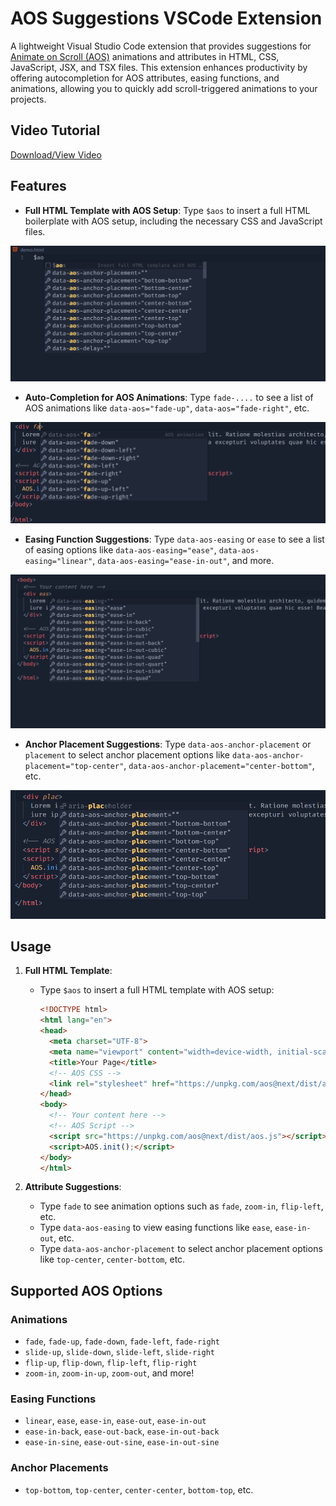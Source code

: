 # AOS Suggestions VSCode Extension

A lightweight Visual Studio Code extension that provides suggestions for [Animate on Scroll (AOS)](https://michalsnik.github.io/aos/) animations and attributes in HTML, CSS, JavaScript, JSX, and TSX files. This extension enhances productivity by offering autocompletion for AOS attributes, easing functions, and animations, allowing you to quickly add scroll-triggered animations to your projects.

## Video Tutorial

[Download/View Video](./image/video.mp4)


## Features
- **Full HTML Template with AOS Setup**: Type `$aos` to insert a full HTML boilerplate with AOS setup, including the necessary CSS and JavaScript files.


![HTML Template](/image/1.png)

- **Auto-Completion for AOS Animations**: Type `fade-....` to see a list of AOS animations like `data-aos="fade-up"`, `data-aos="fade-right"`, etc.

![Auto-Completion](/image/2.png)

- **Easing Function Suggestions**: Type `data-aos-easing` or `ease` to see a list of easing options like `data-aos-easing="ease"`, `data-aos-easing="linear"`, `data-aos-easing="ease-in-out"`, and more.

![Easing Function](/image/3.png)

- **Anchor Placement Suggestions**: Type `data-aos-anchor-placement` or `placement` to select anchor placement options like `data-aos-anchor-placement="top-center"`, `data-aos-anchor-placement="center-bottom"`, etc.

![Anchor Placement](/image/4.png)




## Usage

1. **Full HTML Template**:
   - Type `$aos` to insert a full HTML template with AOS setup:
     ```html
     <!DOCTYPE html>
     <html lang="en">
     <head>
       <meta charset="UTF-8">
       <meta name="viewport" content="width=device-width, initial-scale=1.0">
       <title>Your Page</title>
       <!-- AOS CSS -->
       <link rel="stylesheet" href="https://unpkg.com/aos@next/dist/aos.css" />
     </head>
     <body>
       <!-- Your content here -->
       <!-- AOS Script -->
       <script src="https://unpkg.com/aos@next/dist/aos.js"></script>
       <script>AOS.init();</script>
     </body>
     </html>
     ```

2. **Attribute Suggestions**:
   - Type `fade` to see animation options such as `fade`, `zoom-in`, `flip-left`, etc.
   - Type `data-aos-easing` to view easing functions like `ease`, `ease-in-out`, etc.
   - Type `data-aos-anchor-placement` to select anchor placement options like `top-center`, `center-bottom`, etc.

## Supported AOS Options

### Animations

- `fade`, `fade-up`, `fade-down`, `fade-left`, `fade-right`
- `slide-up`, `slide-down`, `slide-left`, `slide-right`
- `flip-up`, `flip-down`, `flip-left`, `flip-right`
- `zoom-in`, `zoom-in-up`, `zoom-out`, and more!

### Easing Functions

- `linear`, `ease`, `ease-in`, `ease-out`, `ease-in-out`
- `ease-in-back`, `ease-out-back`, `ease-in-out-back`
- `ease-in-sine`, `ease-out-sine`, `ease-in-out-sine`

### Anchor Placements

- `top-bottom`, `top-center`, `center-center`, `bottom-top`, etc.
